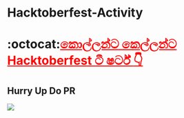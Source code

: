 # Hacktoberfest-Activity
# :octocat:<a href="https://github.com/oshada97/Hacktoberfest-Activity-2019" style="color:red; text-align:center;">කොල්ලන්ට කෙල්ලන්ට Hacktoberfest ටී ෂර්ට් :point_down:</a>
## Hurry Up Do PR
 

<a href="https://github.com/oshada97"><img src="Hacktoberfest2019.png"></a>
